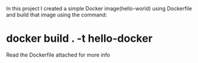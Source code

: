 In this project I created a simple Docker image(hello-world) using Dockerfile and build that image using the command:
# docker build . -t hello-docker

Read the Dockerfile attached for more info
